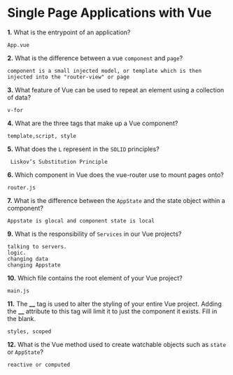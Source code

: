 # Single Page Applications with Vue

**1.** What is the entrypoint of an application?

<!-- enter you answer in the space below -->

```
App.vue
```

**2.** What is the difference between a vue `component` and `page`?

<!-- enter you answer in the space below -->

```
component is a small injected model, or template which is then injected into the "router-view" or page
```

**3.** What feature of Vue can be used to repeat an element using a collection of data?

<!-- enter you answer in the space below -->

```
v-for
```

**4.** What are the three tags that make up a Vue component?

<!-- enter you answer in the space below -->

```
template,script, style
```

**5.** What does the `L` represent in the `SOLID` principles?

<!-- enter you answer in the space below -->

```
 Liskov’s Substitution Principle
```

**6.** Which component in Vue does the vue-router use to mount pages onto?

<!-- enter you answer in the space below -->

```
router.js
```

**7.** What is the difference between the `AppState` and the state object within a component?

<!-- enter you answer in the space below -->

```
Appstate is glocal and component state is local
```

**9.** What is the responsibility of `Services` in our Vue projects?

<!-- enter you answer in the space below -->

```
talking to servers.
logic.
changing data
changing Appstate
```

**10.** Which file contains the root element of your Vue project?

<!-- enter you answer in the space below -->

```
main.js
```

**11.** The **\_\_** tag is used to alter the styling of your entire Vue project. Adding the **\_\_** attribute to this tag will limit it to just the component it exists. Fill in the blank.

<!-- enter you answer in the space below -->

```
styles, scoped
```

**12.** What is the Vue method used to create watchable objects such as `state` or `AppState`?

<!-- enter you answer in the space below -->

```
reactive or computed
```
